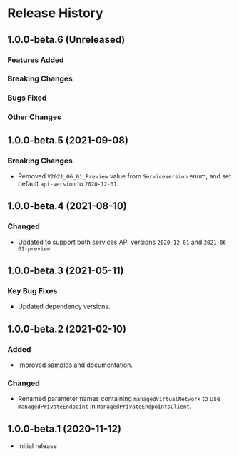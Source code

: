 # Release History

## 1.0.0-beta.6 (Unreleased)

### Features Added

### Breaking Changes

### Bugs Fixed

### Other Changes

## 1.0.0-beta.5 (2021-09-08)

### Breaking Changes
- Removed `V2021_06_01_Preview` value from `ServiceVersion` enum, and set default `api-version` to `2020-12-01`.

## 1.0.0-beta.4 (2021-08-10)

### Changed
- Updated to support both services API versions `2020-12-01` and `2021-06-01-preview`

## 1.0.0-beta.3 (2021-05-11)
### Key Bug Fixes
- Updated dependency versions.

## 1.0.0-beta.2 (2021-02-10)

### Added
- Improved samples and documentation.

### Changed
- Renamed parameter names containing `managedVirtualNetwork` to use `managedPrivateEndpoint` in `ManagedPrivateEndpointsClient`.

## 1.0.0-beta.1 (2020-11-12)
- Initial release